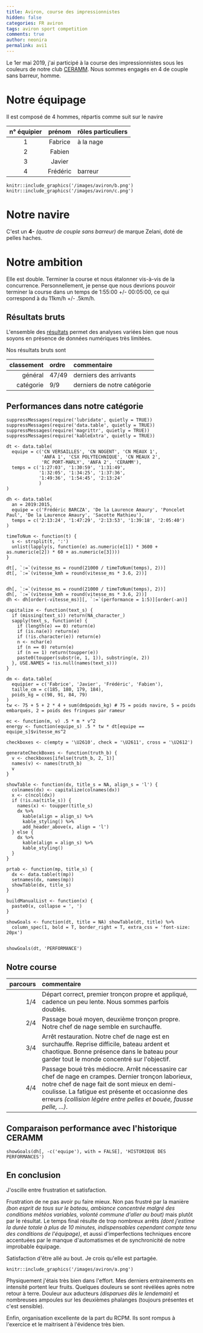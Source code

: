 ```yaml
---
title: Aviron, course des impressionnistes 
hidden: false
categories: FR aviron
tags: aviron sport competition
comments: true
author: neonira
permalink: avi1
---
```


Le 1er mai 2019, j'ai participé à la course des impressionnistes sous les couleurs
de notre club [CERAMM](https://www.ceramm.fr/). Nous sommes engagés en 4 de couple
sans barreur, homme. 


# Notre équipage

Il est composé de 4 hommes, répartis comme suit sur le navire

n° équipier| prénom | rôles particuliers 
:---------:|:-----------:|:-----------------------------------
1 | Fabrice | à la nage 
2 | Fabien  | 
3 | Javier  | 
4 | Frédéric | barreur

```{r figa, echo = FALSE, out.width='45%', fig.asp=.5, fig.align='center'}
knitr::include_graphics('/images/aviron/b.png')
knitr::include_graphics('/images/aviron/c.png')
```

# Notre navire

C'est un **4-** <i>(quatre de couple sans barreur)</i> de marque Zelani, doté de pelles haches.   

# Notre ambition

Elle est double. Terminer la course et nous étalonner vis-à-vis de la concurrence.
Personnellement, je pense que nous devrions pouvoir terminer la course dans un temps
de 1:55:00 +/- 00:05:00, ce qui correspond à du 11km/h +/- .5km/h.

## Résultats bruts

L'ensemble des [résultats](./documents/Classement_General_21_Km_A.pdf) permet des
analyses variées bien que nous soyons en présence de données numériques très limitées.

Nos résultats bruts sont

classement | ordre | commentaire
------------------:|:---------------------|:-----------------------------------
général | $47 / 49$ | derniers des arrivants
catégorie | $9 / 9$ | derniers de notre catégorie 


## Performances dans notre catégorie

```{r echo=FALSE}
suppressMessages(require('lubridate', quietly = TRUE))
suppressMessages(require('data.table', quietly = TRUE))
suppressMessages(require('magrittr', quietly = TRUE))
suppressMessages(require('kableExtra', quietly = TRUE))

dt <- data.table(
  equipe = c('CN VERSAILLES', 'CN NOGENT', 'CN MEAUX 1', 
             'ANFA 1', 'CSX POLYTECHNIQUE', 'CN MEAUX 2', 
             'RC PORT-MARLY', 'ANFA 2', 'CERAMM'),
  temps = c('1:27:03', '1:30:59', '1:31:49', 
            '1:32:05', '1:34:25', '1:37:36',
            '1:49:36', '1:54:45', '2:13:24'
            )
)

dh <- data.table(
  an = 2019:2015,
  equipe = c('Frédéric BARCZA', 'De la Laurence Amaury', 'Poncelet Paul', 'De la Laurence Amaury', 'Sacotte Mathieu'),
  temps = c('2:13:24', '1:47:29', '2:13:53', '1:39:18', '2:05:40')
)

timeToNum <- function(t) {
  s <- strsplit(t, ':')
  unlist(lapply(s, function(e) as.numeric(e[1]) * 3600 + as.numeric(e[2]) * 60 + as.numeric(e[3])))
}

dt[, `:=`(vitesse_ms = round(21000 / timeToNum(temps), 2))]
dt[, `:=`(vitesse_kmh = round(vitesse_ms * 3.6, 2))]


dh[, `:=`(vitesse_ms = round(21000 / timeToNum(temps), 2))]
dh[, `:=`(vitesse_kmh = round(vitesse_ms * 3.6, 2))]
dh <- dh[order(-vitesse_ms)][, `:=`(performance = 1:5)][order(-an)]

capitalize <- function(text_s) {
  if (missing(text_s)) return(NA_character_)
  sapply(text_s, function(e) {
    if (length(e) == 0) return(e)
    if (is.na(e)) return(e)
    if (!is.character(e)) return(e)
    n <- nchar(e)
    if (n == 0) return(e)
    if (n == 1) return(toupper(e))
    paste0(toupper(substr(e, 1, 1)), substring(e, 2))
  }, USE.NAMES = !is.null(names(text_s)))
}

dm <- data.table(
  equipier = c('Fabrice', 'Javier', 'Frédéric', 'Fabien'),
  taille_cm = c(185, 180, 179, 184),
  poids_kg = c(98, 91, 84, 79)
)
tw <- 75 + 5 + 2 * 4 + sum(dm$poids_kg) # 75 = poids navire, 5 = poids embarqués, 2 = poids des fringues par rameur

ec <- function(m, v) .5 * m * v^2
energy <- function(equipe_s) .5 * tw * dt[equipe == equipe_s]$vitesse_ms^2

checkboxes <- c(empty = '\U2610', check = '\U2611', cross = '\U2612')

generateCheckBoxes <- function(truth_b) { 
  v <- checkboxes[ifelse(truth_b, 2, 1)] 
  names(v) <- names(truth_b)
  v
}

showTable <- function(dx, title_s = NA, align_s = 'l') {
  colnames(dx) <- capitalize(colnames(dx))
  x <- c(ncol(dx))
  if (!is.na(title_s)) {
    names(x) <- toupper(title_s)
    dx %>% 
      kable(align = align_s) %>%
      kable_styling() %>%
      add_header_above(x, align = 'l')
  } else {
    dx %>% 
      kable(align = align_s) %>%
      kable_styling()
  }
}

prtab <- function(mp, title_s) {
  dx <- data.table(t(mp))
  setnames(dx, names(mp))
  showTable(dx, title_s)
}

buildManualList <- function(x) {
  paste0(x, collapse = ', ')
}

showGoals <- function(dt, title = NA) showTable(dt, title) %>%
  column_spec(1, bold = T, border_right = T, extra_css = 'font-size: 20px')


showGoals(dt, 'PERFORMANCE')
```

## Notre course

parcours | commentaire
------------------:|:-------------------------------------------------------
$1/4$ | Départ correct, premier tronçon propre et appliqué, cadence un peu lente. Nous sommes parfois doublés.
$2/4$ | Passage boué moyen, deuxième tronçon propre. Notre chef de nage semble en surchauffe.
$3/4$ | Arrêt restauration. Notre chef de nage est en surchauffe. Reprise difficile, bateau ardent et chaotique. Bonne présence dans le bateau pour garder tout le monde concentré sur l'objectif. 
$4/4$ | Passage boué très médiocre. Arrêt nécessasire car chef de nage en crampes. Dernier tronçon laborieux, notre chef de nage fait de sont mieux en demi-coulisse.  La fatigue est présente et occasionne des erreurs <i>(collision légére entre pelles et bouée, fausse pelle, ...)</i>. 

## Comparaison performance avec l'historique CERAMM

```{r echo=FALSE}
showGoals(dh[, -c('equipe'), with = FALSE], 'HISTORIQUE DES PERFORMANCES')
```

## En conclusion

J'oscille entre frustration et satisfaction. 

Frustration de ne pas avoir pu faire mieux. Non pas frustré par la manière <i>(bon esprit de tous sur le bateau, ambiance concentrée malgré des conditions météos variables, volonté commune d'aller au bout)</i> mais plutôt par le résultat. Le temps final résulte de trop nombreux arrêts <i>(dont j'estime la durée totale à plus de 10 minutes, indispensables cependant compte tenu des conditions de l'équipage)</i>, et aussi d'imperfections techniques encore accentuées par le manque d'automatismes et de synchronicité de notre improbable équipage. 


Satisfaction d'être allé au bout. Je crois qu'elle est partagée. 
```{r figcover, echo = FALSE, out.width='80%', fig.asp=1.25, fig.align='center'}
knitr::include_graphics('/images/aviron/a.png')
```

Physiquement j'étais très bien dans l'effort. Mes derniers entrainements en intensité portent leur fruits. Quelques douleurs se sont révélées après notre retour à terre. Douleur aux aducteurs <i>(disparues dès le lendemain)</i> et nombreuses ampoules sur les deuxièmes phalanges <it>(toujours présentes et c'est sensible)</i>. 

Enfin, organisation excellente de la part du RCPM. Ils sont rompus à l'exercice et le maitrisent à l'évidence très bien. 



